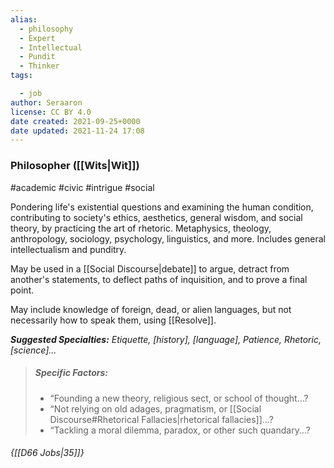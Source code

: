 ```yaml
---
alias:
  - philosophy
  - Expert
  - Intellectual
  - Pundit
  - Thinker
tags:

  - job
author: Seraaron
license: CC BY 4.0
date created: 2021-09-25+0000
date updated: 2021-11-24 17:08
---
```


### Philosopher ([[Wits|Wit]])  

#academic #civic #intrigue #social

Pondering life's existential questions and examining the human condition, contributing to society's ethics, aesthetics, general wisdom, and social theory, by practicing the art of rhetoric. Metaphysics, theology, anthropology, sociology, psychology, linguistics, and more. Includes general intellectualism and punditry.

May be used in a [[Social Discourse|debate]] to argue, detract from another's statements, to deflect paths of inquisition, and to prove a final point.

May include knowledge of foreign, dead, or alien languages, but not necessarily how to speak them, using [[Resolve]].

_**Suggested Specialties:** Etiquette, [history], [language], Patience, Rhetoric, [science]..._

> ##### Specific Factors:
>
> - “Founding a new theory, religious sect, or school of thought...?
> - “Not relying on old adages, pragmatism, or [[Social Discourse#Rhetorical Fallacies|rhetorical fallacies]]...?
> - “Tackling a moral dilemma, paradox, or other such quandary...?

###### {[[D66 Jobs|35]]}
